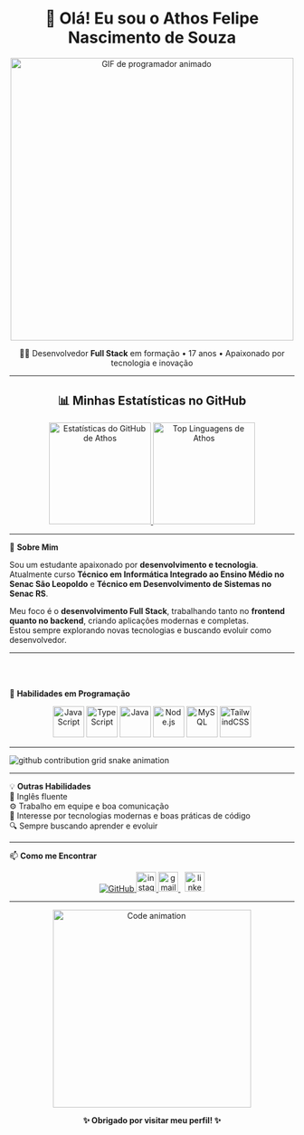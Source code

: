 <h1 align="center">🌌 Olá! Eu sou o <strong>Athos Felipe Nascimento de Souza</strong></h1>

<p align="center">
  <img loading="lazy" width="500" src="https://media.giphy.com/media/qgQUggAC3Pfv687qPC/giphy.gif" alt="GIF de programador animado" />
</p>

<p align="center">
  🧑‍💻 Desenvolvedor <strong>Full Stack</strong> em formação • 17 anos • Apaixonado por tecnologia e inovação
</p>

---

<h2 align="center">📊 Minhas Estatísticas no GitHub</h2>

<p align="center">
  <a href="https://github.com/Souzathos" target="_blank" rel="noopener noreferrer">
    <img height="180em" src="https://github-readme-stats.vercel.app/api?username=Souzathos&show_icons=true&theme=tokyonight&include_all_commits=true&count_private=true&hide_border=true&border_radius=12" alt="Estatísticas do GitHub de Athos" />
    <img height="180em" src="https://github-readme-stats.vercel.app/api/top-langs/?username=Souzathos&layout=compact&langs_count=16&theme=tokyonight&hide_border=true&border_radius=12" alt="Top Linguagens de Athos" />
  </a>
</p>

---

🚀 **Sobre Mim**  

Sou um estudante apaixonado por **desenvolvimento e tecnologia**.  
Atualmente curso **Técnico em Informática Integrado ao Ensino Médio no Senac São Leopoldo** e **Técnico em Desenvolvimento de Sistemas no Senac RS**.  

Meu foco é o **desenvolvimento Full Stack**, trabalhando tanto no **frontend quanto no backend**, criando aplicações modernas e completas.  
Estou sempre explorando novas tecnologias e buscando evoluir como desenvolvedor.

---

###



###

<br clear="both">



###
🧠 **Habilidades em Programação**
<p align="center">
  <img src="https://cdn.jsdelivr.net/gh/devicons/devicon/icons/javascript/javascript-original.svg" width="55" height="55" alt="JavaScript" />
  <img src="https://cdn.jsdelivr.net/gh/devicons/devicon/icons/typescript/typescript-original.svg" width="55" height="55" alt="TypeScript" />
  <img src="https://cdn.jsdelivr.net/gh/devicons/devicon/icons/java/java-original.svg" width="55" height="55" alt="Java" />
  <img src="https://cdn.jsdelivr.net/gh/devicons/devicon/icons/nodejs/nodejs-original.svg" width="55" height="55" alt="Node.js" />
  <img src="https://cdn.jsdelivr.net/gh/devicons/devicon/icons/mysql/mysql-original.svg" width="55" height="55" alt="MySQL" />
  <img src="https://cdn.jsdelivr.net/gh/devicons/devicon/icons/tailwindcss/tailwindcss-original.svg" width="55" height="55" alt="TailwindCSS" />
</p>

---

<picture align="center">
  <source media="(prefers-color-scheme: dark)" srcset="https://raw.githubusercontent.com/Souzathos/Souzathos/output/github-contribution-grid-snake-dark.svg">
  <source media="(prefers-color-scheme: light)" srcset="https://raw.githubusercontent.com/Souzathos/Souzathos/output/github-contribution-grid-snake-dark.svg">
  <img align="center" alt="github contribution grid snake animation" src="https://raw.githubusercontent.com/Souzathos/Souzathos/output/github-contribution-grid-snake.svg">
</picture>


---

💡 **Outras Habilidades**  
📘 Inglês fluente  
⚙️ Trabalho em equipe e boa comunicação  
🚀 Interesse por tecnologias modernas e boas práticas de código  
🔍 Sempre buscando aprender e evoluir  

---

📫 **Como me Encontrar**

 
  
  
  
  
  
<p align="center">
  <a href="https://github.com/Souzathos" target="_blank" rel="noopener noreferrer">
    <img src="https://img.shields.io/badge/GitHub-Souzathos-181717?style=for-the-badge&logo=github&logoColor=white" alt="GitHub" />
  </a>
  <a href="https://www.instagram.com/souzathos_" target="_blank" rel="noopener noreferrer">
    <img src="https://img.shields.io/static/v1?message=Instagram&logo=instagram&label=&color=E4405F&logoColor=white&labelColor=&style=for-the-badge" height="35" alt="instagram logo"  />
  </a>
  <a href="https://mail.google.com/mail/u/0/#inbox?compose=GTvVlcSGLdVxspwJSXlHRCxPLFvpdZKddPkSbBXdFrMBNrrWnDvSKdbrdZKnsvRdgzZbdpzMmCwpp" target="_blank" rel="noopener noreferrer">
    <img src="https://img.shields.io/static/v1?message=Gmail&logo=gmail&label=&color=D14836&logoColor=white&labelColor=&style=for-the-badge" height="35" alt="gmail logo"  />
  </a>
  &nbsp;
  <a href="https://www.linkedin.com/in/athos-souza-020a69343" target="_blank" rel="noopener noreferrer">
    <img src="https://img.shields.io/static/v1?message=LinkedIn&logo=linkedin&label=&color=0077B5&logoColor=white&labelColor=&style=for-the-badge" height="35" alt="linkedin logo"  />
  </a>
</p>

---

<p align="center">
<img src="https://media.giphy.com/media/f3iwJFOVOwuy7K6FFw/giphy.gif" width="350" alt="Code animation" />

</p>

<p align="center"><strong>✨ Obrigado por visitar meu perfil! ✨</strong></p>

